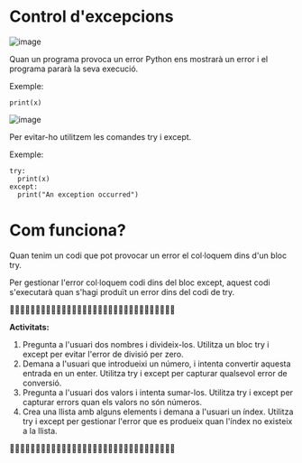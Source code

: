 # Control d'excepcions

![image](https://github.com/XaSaFa/IntroduccioProgramacio/assets/110727546/74670f33-6fe7-4c95-835b-ab1ff39fa496)

Quan un programa provoca un error Python ens mostrarà un error i el programa pararà la seva execució.

Exemple:

```
print(x)
```

![image](https://github.com/XaSaFa/IntroduccioProgramacio/assets/110727546/3c73b59d-3999-48b9-9ec3-e99b8ff894d4)

Per evitar-ho utilitzem les comandes try i except.

Exemple:

```
try:
  print(x)
except:
  print("An exception occurred")
```

# Com funciona?

Quan tenim un codi que pot provocar un error el col·loquem dins d'un bloc try.

Per gestionar l'error col·loquem codi dins del bloc except, aquest codi s'executarà quan s'hagi produït un error dins del codi de try.

🔎🔎🔎🔎🔎🔎🔎🔎🔎🔎🔎🔎🔎🔎🔎🔎🔎🔎🔎🔎🔎🔎🔎🔎🔎🔎🔎🔎🔎🔎🔎🔎

**Activitats:**

1. Pregunta a l'usuari dos nombres i divideix-los. Utilitza un bloc try i except per evitar l'error de divisió per zero.
2. Demana a l'usuari que introdueixi un número, i intenta convertir aquesta entrada en un enter. Utilitza try i except per capturar qualsevol error de conversió.
3. Pregunta a l'usuari dos valors i intenta sumar-los. Utilitza try i except per capturar errors quan els valors no són números.
4. Crea una llista amb alguns elements i demana a l'usuari un índex. Utilitza try i except per gestionar l'error que es produeix quan l'índex no existeix a la llista.

🔎🔎🔎🔎🔎🔎🔎🔎🔎🔎🔎🔎🔎🔎🔎🔎🔎🔎🔎🔎🔎🔎🔎🔎🔎🔎🔎🔎🔎🔎🔎🔎
